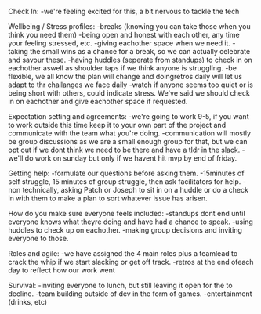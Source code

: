 Check In:
-we're feeling excited for this, a bit nervous to tackle the tech

Wellbeing / Stress profiles:
-breaks (knowing you can take those when you think you need them)
-being open and honest with each other, any time your feeling stressed, etc.
-giving eachother space when we need it.
-taking the small wins as a chance for a break, so we can actually celebrate and savour these.
-having huddles (seperate from standups) to check in on eachother aswell as shoulder taps if we think anyone is struggling.
-be flexible, we all know the plan will change and doingretros daily will let us adapt to thr challanges we face daily
-watch if anyone seems too quiet or is being short with others, could indicate stress. We've said we should check in on eachother and give eachother space if requested.

Expectation setting and agreements:
-we're going to work 9-5, if you want to work outside this time keep it to your own part of the project and communicate with the team what you're doing.
-communication will mostly be group discussions as we are a small enough group for that, but we can opt out if we dont think we need to be there and have a tldr in the slack.
-we'll do work on sunday but only if we havent hit mvp by end of friday.

Getting help:
-formulate our questions before asking them.
-15minutes of self struggle, 15 minutes of group struggle, then ask facilitators for help.
-non technically, asking Patch or Joseph to sit in on a huddle or do a check in with them to make a plan to sort whatever issue has arisen.

How do you make sure everyone feels included:
-standups dont end until everyone knows what theyre doing and have had a chance to speak.
-using huddles to check up on eachother.
-making group decisions and inviting everyone to those.

Roles and agile:
-we have assigned the 4 main roles plus a teamlead to crack the whip if we start slacking or get off track.
-retros at the end ofeach day to reflect how our work went

Survival:
-inviting everyone to lunch, but still leaving it open for the to decline.
-team building outside of dev in the form of games.
-entertainment (drinks, etc)

